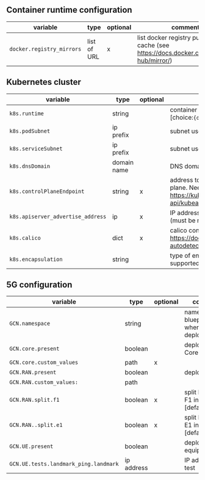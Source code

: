 ## Container runtime configuration

| variable | type | optional | comment |
|---|---|---|---|
|`docker.registry_mirrors`| list of URL| x| list docker registry pull through cache (see https://docs.docker.com/docker-hub/mirror/)|

## Kubernetes cluster

| variable | type | optional | comment |
|---|---|---|---|
|`k8s.runtime`| string | | container runtime to use, only docker is supported [choice:`{docker}`] |
|`k8s.podSubnet`| ip prefix | | subnet used by Kubernetes pods |
|`k8s.serviceSubnet`| ip prefix | | subnet used by Kubernetes services |
|`k8s.dnsDomain`|  domain name | | DNS domain used by Kubernetes services |
|`k8s.controlPlaneEndpoint`| string | x | address to use to interract with Kubernetes control plane. Needed when in high availablitly (see https://kubernetes.io/docs/reference/config-api/kubeadm-config.v1beta3/)|
|`k8s.apiserver_advertise_address`| ip | x| IP address on which Kubernetes API is advertised (must be reachable by all nodes of the cluster) |
| `k8s.calico` | dict | x | calico configuration (see https://docs.tigera.io/calico/latest/networking/ipam/ip-autodetection) |
| `k8s.encapsulation`| string | | type of encapsulation between pods, only VXLAN is supported [choice:`{VXLAN}`]|

## 5G configuration

| variable | type | optional | comment |
|---|---|---|---|
|`GCN.namespace` | string | | name of the blueprint where GCN is deployed |
|`GCN.core.present` | boolean | | deploy NG Core|
|`GCN.core.custom_values` | path | x | |
|`GCN.RAN.present`| boolean | | deploy RAN |
|`GCN.RAN.custom_values:`| path | | |
|`GCN.RAN.split.f1` |boolean| x| split RAN with F1 interface [default=`false`] |
|`GCN.RAN..split.e1`|boolean| x| split RAN with E1 interface [default=`false`] |
|`GCN.UE.present`| boolean |  | deploy user equipement |
|`GCN.UE.tests.landmark_ping.landmark` | ip address | | IP address to test|


